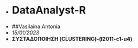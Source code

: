 * # DataAnalyst-R
* ##Vasilaina Antonia
* *15/01/2023*
* **ΣΥΣΤΑΔΟΠΟΙΗΣΗ (CLUSTERING)-(l2011-c1-u4)**
